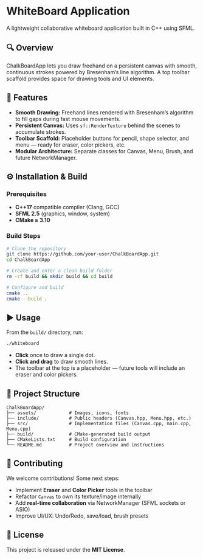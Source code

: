 # WhiteBoard Application

A lightweight collaborative whiteboard application built in C++ using SFML.

## 🔍 Overview

ChalkBoardApp lets you draw freehand on a persistent canvas with smooth, continuous strokes powered by Bresenham’s line algorithm. A top toolbar scaffold provides space for drawing tools and UI elements.


## 🚀 Features

- **Smooth Drawing:** Freehand lines rendered with Bresenham’s algorithm to fill gaps during fast mouse movements.
- **Persistent Canvas:** Uses `sf::RenderTexture` behind the scenes to accumulate strokes.
- **Toolbar Scaffold:** Placeholder buttons for pencil, shape selector, and menu — ready for eraser, color pickers, etc.
- **Modular Architecture:** Separate classes for Canvas, Menu, Brush, and future NetworkManager.


## ⚙️ Installation & Build

### Prerequisites

- **C++17** compatible compiler (Clang, GCC)
- **SFML 2.5** (graphics, window, system)
- **CMake ≥ 3.10**

### Build Steps

```bash
# Clone the repository
git clone https://github.com/your‑user/ChalkBoardApp.git
cd ChalkBoardApp

# Create and enter a clean build folder
rm -rf build && mkdir build && cd build

# Configure and build
cmake ..
cmake --build .
```


## ▶️ Usage

From the `build/` directory, run:

```bash
./whiteboard
```

- **Click** once to draw a single dot.
- **Click and drag** to draw smooth lines.
- The toolbar at the top is a placeholder — future tools will include an eraser and color pickers.


## 📂 Project Structure

```plaintext
ChalkBoardApp/
├── assets/            # Images, icons, fonts
├── include/           # Public headers (Canvas.hpp, Menu.hpp, etc.)
├── src/               # Implementation files (Canvas.cpp, main.cpp, Menu.cpp)
├── build/             # CMake-generated build output
├── CMakeLists.txt     # Build configuration
└── README.md          # Project overview and instructions
```


## 🤝 Contributing

We welcome contributions! Some next steps:

- Implement **Eraser** and **Color Picker** tools in the toolbar
- Refactor `Canvas` to own its texture/image internally
- Add **real-time collaboration** via NetworkManager (SFML sockets or ASIO)
- Improve UI/UX: Undo/Redo, save/load, brush presets


## 📝 License

This project is released under the **MIT License**.

